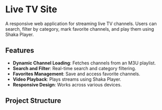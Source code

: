 # Live TV Site

A responsive web application for streaming live TV channels. Users can search, filter by category, mark favorite channels, and play them using Shaka Player.

## Features
- **Dynamic Channel Loading**: Fetches channels from an M3U playlist.
- **Search and Filter**: Real-time search and category filtering.
- **Favorites Management**: Save and access favorite channels.
- **Video Playback**: Plays streams using Shaka Player.
- **Responsive Design**: Works across various devices.

## Project Structure
